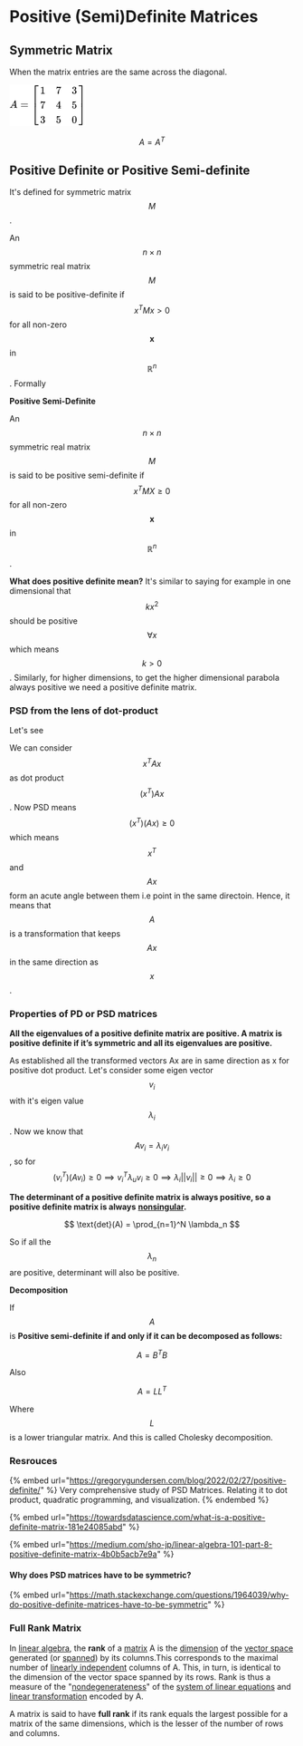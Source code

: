 # Positive (Semi)Definite Matrices

## Symmetric Matrix

When the matrix entries are the same across the diagonal.&#x20;

![](<../.gitbook/assets/image (165) (1) (1).png>)

$$
A = A^T
$$

## Positive Definite or Positive Semi-definite

It's defined for symmetric matrix $$M$$.

An $$n\times n$$ symmetric real matrix $$M$$ is said to be positive-definite  if $$x^TMx > 0$$for all non-zero $$\mathbf {x}$$in $$\mathbb {R} ^{n}$$.  Formally

**Positive Semi-Definite**

An $$n\times n$$ symmetric real matrix $$M$$ is said to be positive semi-definite  if $$x^TMX \geq 0$$ for all non-zero $$\mathbf {x}$$in $$\mathbb {R} ^{n}$$. &#x20;

**What does positive definite mean?**  It's similar to saying for example in one dimensional that $$kx^2$$should be positive $$\forall x$$which means $$k>0$$. Similarly, for higher dimensions, to get the higher dimensional parabola always positive we need a positive definite matrix.&#x20;

### PSD from the lens of dot-product

Let's see

We can consider $$x^TAx$$ as dot product $$(x^T)Ax$$. Now PSD means $$(x^T)(Ax) \geq 0$$ which means $$x^T$$ and $$Ax$$ form an acute angle between them i.e point in the same directoin. Hence, it means that $$A$$ is a transformation that keeps $$Ax$$ in the same direction as $$x$$.&#x20;

### Properties of PD or PSD matrices

**All the eigenvalues of a positive definite matrix are positive.  A matrix is positive definite if it’s symmetric and all its eigenvalues are positive.**

As established all the transformed vectors Ax are in same direction as x for positive dot product. Let's consider some eigen vector $$v_i$$with it's eigen value $$\lambda_i$$. Now we know that $$Av_i = \lambda_iv_i$$ , so for $$(v_i^T)(Av_i) \geq 0 \implies v_i^T\lambda_uv_i \geq 0 \implies \lambda_i ||v_i|| \geq 0 \implies \lambda_i \geq 0$$



**The determinant of a positive definite matrix is always positive, so a positive definite matrix is always** [**nonsingular**](https://mathworld.wolfram.com/NonsingularMatrix.html)**.**

$$
\text{det}(A) = \prod_{n=1}^N \lambda_n
$$

So if all the $$\lambda_n$$are positive, determinant will also be positive.&#x20;



**Decomposition**

If $$A$$ is **Positive semi-definite if and only if it can be decomposed as follows:**

$$
A = B^TB
$$

Also

$$
A = LL^T
$$

Where $$L$$ is a lower triangular matrix. And this is called Cholesky decomposition.&#x20;



### Resrouces

{% embed url="https://gregorygundersen.com/blog/2022/02/27/positive-definite/" %}
Very comprehensive study of PSD Matrices. Relating it to dot product, quadratic programming, and visualization.&#x20;
{% endembed %}

{% embed url="https://towardsdatascience.com/what-is-a-positive-definite-matrix-181e24085abd" %}

{% embed url="https://medium.com/sho-jp/linear-algebra-101-part-8-positive-definite-matrix-4b0b5acb7e9a" %}

#### Why does PSD matrices have to be symmetric?

{% embed url="https://math.stackexchange.com/questions/1964039/why-do-positive-definite-matrices-have-to-be-symmetric" %}

### Full Rank Matrix

In [linear algebra](https://en.wikipedia.org/wiki/Linear\_algebra), the **rank** of a [matrix](https://en.wikipedia.org/wiki/Matrix\_\(mathematics\)) A is the [dimension](https://en.wikipedia.org/wiki/Dimension\_\(vector\_space\)) of the [vector space](https://en.wikipedia.org/wiki/Vector\_space) generated (or [spanned](https://en.wikipedia.org/wiki/Linear\_span)) by its columns.This corresponds to the maximal number of [linearly independent](https://en.wikipedia.org/wiki/Linearly\_independent) columns of A. This, in turn, is identical to the dimension of the vector space spanned by its rows. Rank is thus a measure of the "[nondegenerateness](https://en.wikipedia.org/wiki/Degenerate\_form)" of the [system of linear equations](https://en.wikipedia.org/wiki/System\_of\_linear\_equations) and [linear transformation](https://en.wikipedia.org/wiki/Linear\_transformation) encoded by A.

A matrix is said to have **full rank** if its rank equals the largest possible for a matrix of the same dimensions, which is the lesser of the number of rows and columns.&#x20;
